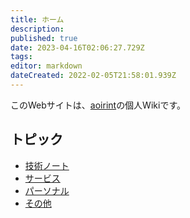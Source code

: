 ```yaml
---
title: ホーム
description: 
published: true
date: 2023-04-16T02:06:27.729Z
tags: 
editor: markdown
dateCreated: 2022-02-05T21:58:01.939Z
---
```


このWebサイトは、[aoirint](https://github.com/aoirint)の個人Wikiです。

## トピック

- [技術ノート](/tech)
- [サービス](/services)
- [パーソナル](/personal)
- [その他](/others)
